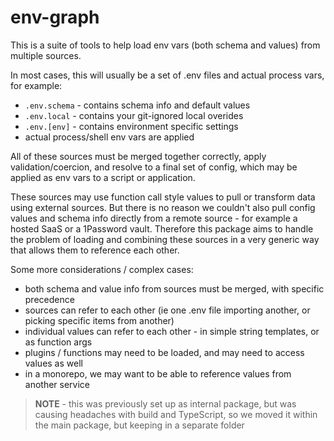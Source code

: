 # env-graph

This is a suite of tools to help load env vars (both schema and values) from multiple sources.

In most cases, this will usually be a set of .env files and actual process vars, for example:
- `.env.schema` - contains schema info and default values
- `.env.local` - contains your git-ignored local overides
- `.env.[env]` - contains environment specific settings
- actual process/shell env vars are applied

All of these sources must be merged together correctly, apply validation/coercion, and resolve to a final set of config, which may be applied as env vars to a script or application.

These sources may use function call style values to pull or transform data using external sources.
But there is no reason we couldn't also pull config values and schema info directly from a remote source - for example a hosted SaaS or a 1Password vault.
Therefore this package aims to handle the problem of loading and combining these sources in a very generic way that allows them to reference each other.

Some more considerations / complex cases:
- both schema and value info from sources must be merged, with specific precedence
- sources can refer to each other (ie one .env file importing another, or picking specific items from another)
- individual values can refer to each other - in simple string templates, or as function args
- plugins / functions may need to be loaded, and may need to access values as well
- in a monorepo, we may want to be able to reference values from another service


> **NOTE** - this was previously set up as internal package, but was causing headaches with build and TypeScript, so we moved it within the main package, but keeping in a separate folder
